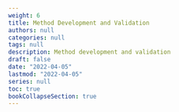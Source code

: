 ```yaml
---
weight: 6
title: Method Development and Validation
authors: null
categories: null
tags: null
description: Method development and validation
draft: false
date: "2022-04-05"
lastmod: "2022-04-05"
series: null
toc: true
bookCollapseSection: true
---
```


<!--more-->

